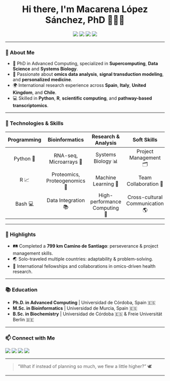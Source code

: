 <h1 align="center">Hi there, I'm Macarena López Sánchez, PhD 👩‍🔬✨</h1>

<p align="center">
  <img src="https://img.shields.io/badge/Bioinformatics-Expert-green?style=flat-square">
  <img src="https://img.shields.io/badge/Data%20Science-Healthcare%20Focus-blue?style=flat-square">
  <img src="https://img.shields.io/badge/Supercomputing-Research-orange?style=flat-square">
  <img src="https://img.shields.io/badge/Systems%20Biology-Modeling-lightgrey?style=flat-square">
</p>

---

### 🚀 About Me
- 🔬 PhD in Advanced Computing, specialized in **Supercomputing**, **Data Science** and **Systems Biology**.
- 🧬 Passionate about **omics data analysis**, **signal transduction modeling**, and **personalized medicine**.
- 🌍 International research experience across **Spain**, **Italy**, **United Kingdom**, and **Chile**.
- 💻 Skilled in **Python**, **R**, **scientific computing**, and **pathway-based transcriptomics**.

---

### 🧰 Technologies & Skills
| Programming | Bioinformatics | Research & Analysis | Soft Skills |
| :---------: | :------------: | :-----------------: | :---------: |
| Python 🐍 | RNA-seq, Microarrays 🧬 | Systems Biology 📊 | Project Management 🗂️ |
| R 📈 | Proteomics, Proteogenomics 🧪 | Machine Learning 🤖 | Team Collaboration 🤝 |
| Bash 💻 | Data Integration 📚 | High-performance Computing 🚀 | Cross-cultural Communication 🌎 |

---

### 🌟 Highlights
- 🛤️ Completed a **799 km Camino de Santiago**: perseverance & project management skills.
- 🌏 Solo-traveled multiple countries: adaptability & problem-solving.
- 🤝 International fellowships and collaborations in omics-driven health research.

---

### 📚 Education
- **Ph.D. in Advanced Computing** | Universidad de Córdoba, Spain 🇪🇸
- **M.Sc. in Bioinformatics** | Universidad de Murcia, Spain 🇪🇸
- **B.Sc. in Biochemistry** | Universidad de Córdoba 🇪🇸 & Freie Universität Berlin 🇩🇪

---

### 📫 Connect with Me
<p>
  <a href="mailto:macarenals92@hotmail.com"><img src="https://img.shields.io/badge/Email-Contact-red?style=for-the-badge"></a>
  <a href="https://linkedin.com/in/mlsanchez22"><img src="https://img.shields.io/badge/LinkedIn-mlsanchez22-blue?style=for-the-badge&logo=linkedin"></a>
  <a href="https://github.com/mlsanchez22"><img src="https://img.shields.io/badge/GitHub-mlsanchez22-black?style=for-the-badge&logo=github"></a>
  <a href="https://orcid.org/0000-0002-6193-9498"><img src="https://img.shields.io/badge/ORCID-0000--0002--6193--9498-brightgreen?style=for-the-badge&logo=orcid"></a>
</p>

---

> “What if instead of planning so much, we flew a little higher?” 🕊️

---
